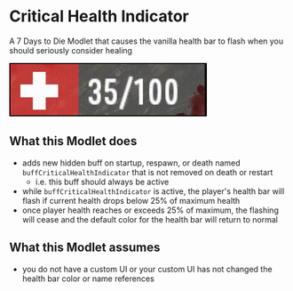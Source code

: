 # Critical Health Indicator

A 7 Days to Die Modlet that causes the vanilla health bar to flash when you should seriously consider healing

![demo](critical-health-indicator-demo.gif?raw=true)

## What this Modlet does

- adds new hidden buff on startup, respawn, or death named `buffCriticalHealthIndicator` that is not removed on death or restart
  - i.e. this buff should always be active
- while `buffCriticalHealthIndicator` is active, the player's health bar will flash if current health drops below 25% of maximum health
- once player health reaches or exceeds 25% of maximum, the flashing will cease and the default color for the health bar will return to normal

## What this Modlet assumes

- you do not have a custom UI or your custom UI has not changed the health bar color or name references
